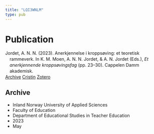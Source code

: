 ```yaml
---
title: "LQI3WNLM"
type: pub
---
```

<h1>Publication</h1>
<article id="csl-bib-container-LQI3WNLM" class="csl-bib-container">
  <div class="csl-bib-body" style="line-height: 1.35; padding-left: 1em; text-indent:-1em;">
  <div class="csl-entry">Jordet, A. N. N. (2023). Anerkjennelse i kropps&#xF8;ving: et teoretisk rammeverk. In K. M. Moen, A. N. N. Jordet, &amp; A. N. Jordet (Eds.), <i>Et anerkjennende kropps&#xF8;vingsfag</i> (pp. 23&#x2013;30). Cappelen Damm akademisk.</div>
</div>
  <div class="csl-bib-buttons">
    <a href="#taxonomy-article-LQI3WNLM" class="csl-bib-button">Archive</a>
    <a href="https://app.cristin.no/results/show.jsf?id=2144903" alt="Cristin URL" class="csl-bib-button">Cristin</a>
    <a href="http://zotero.org/groups/5402882/items/LQI3WNLM" alt="Zotero URL" class="csl-bib-button">Zotero</a>
  </div>
  <div id="csl-bib-meta-container-LQI3WNLM"></div>
</article>
<div id="csl-bib-meta-LQI3WNLM" class="csl-bib-meta">
  <article id="taxonomy-article-LQI3WNLM" class="taxonomy-article">
    <h1>Archive</h1>
    <ul>
      <li>Inland Norway University of Applied Sciences</li>
      <li>Faculty of Education</li>
      <li>Department of Educational Studies in Teacher Education</li>
      <li>2023</li>
      <li>May</li>
    </ul>
  </article>
</div>
